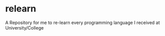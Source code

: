 # relearn
A Repository for me to re-learn every programming language I received at University/College
